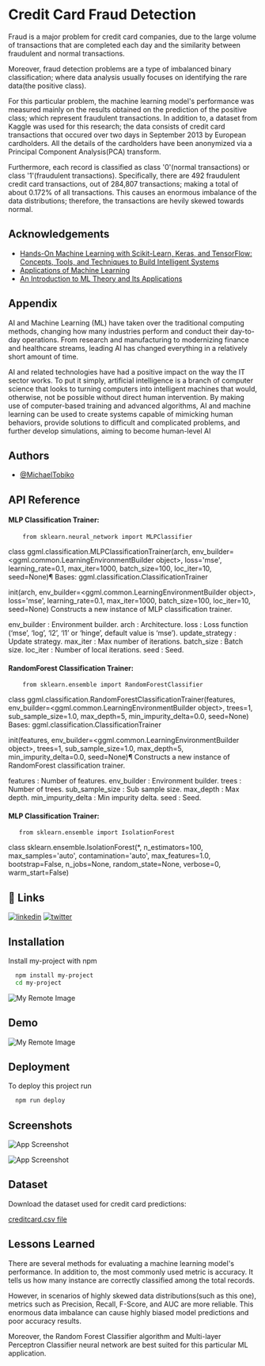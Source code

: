 
# Credit Card Fraud Detection

Fraud is a major problem for credit card companies, due to the large volume of transactions that are completed each day and the similarity between fraudulent and normal transactions.

Moreover, fraud detection problems are a type of imbalanced binary classification; where data analysis usually focuses on identifying the rare data(the positive class).

For this particular problem, the machine learning model's performance was measured mainly on the results obtained on the prediction of the positive class; which represent fraudulent transactions. In addition to, a dataset from Kaggle was used for this research; the data consists of credit card transactions that occured over two days in September 2013 by European cardholders. All the details of the cardholders have been anonymized via a Principal Component Analysis(PCA) transform.

Furthermore, each record is classified as class '0'(normal transactions) or class '1'(fraudulent transactions). Specifically, there are 492 fraudulent credit card transactions, out of 284,807 transactions; making a total of about 0.172% of all transactions. This causes an enormous imbalance of the data distributions; therefore, the transactions are hevily skewed towards normal.



## Acknowledgements

 - [Hands-On Machine Learning with Scikit-Learn, Keras, and TensorFlow: Concepts, Tools, and Techniques to Build Intelligent Systems](https://www.oreilly.com/library/view/hands-on-machine-learning/9781492032632/)
 - [Applications of Machine Learning](https://www.javatpoint.com/applications-of-machine-learning)
 - [An Introduction to ML Theory and Its Applications](https://www.toptal.com/machine-learning/machine-learning-theory-an-introductory-primer)


## Appendix

AI and Machine Learning (ML) have taken over the traditional computing methods, changing how many industries perform and conduct their day-to-day operations. From research and manufacturing to modernizing finance and healthcare streams, leading AI has changed everything in a relatively short amount of time.

AI and related technologies have had a positive impact on the way the IT sector works. To put it simply, artificial intelligence is a branch of computer science that looks to turning computers into intelligent machines that would, otherwise, not be possible without direct human intervention. By making use of computer-based training and advanced algorithms, AI and machine learning can be used to create systems capable of mimicking human behaviors, provide solutions to difficult and complicated problems, and further develop simulations, aiming to become human-level AI


## Authors

- [@MichaelTobiko](https://github.com/miketobz)


## API Reference

#### MLP Classification Trainer:

```http
    from sklearn.neural_network import MLPClassifier
```

class ggml.classification.MLPClassificationTrainer(arch, env_builder=<ggml.common.LearningEnvironmentBuilder object>, loss='mse', learning_rate=0.1, max_iter=1000, batch_size=100, loc_iter=10, seed=None)¶ Bases: ggml.classification.ClassificationTrainer

init(arch, env_builder=<ggml.common.LearningEnvironmentBuilder object>, loss='mse', learning_rate=0.1, max_iter=1000, batch_size=100, loc_iter=10, seed=None) Constructs a new instance of MLP classification trainer.

env_builder : Environment builder. arch : Architecture. loss : Loss function (‘mse’, ‘log’, ‘l2’, ‘l1’ or ‘hinge’, default value is ‘mse’). update_strategy : Update strategy. max_iter : Max number of iterations. batch_size : Batch size. loc_iter : Number of local iterations. seed : Seed.

#### RandomForest Classification Trainer:

```http
    from sklearn.ensemble import RandomForestClassifier
```

class ggml.classification.RandomForestClassificationTrainer(features, env_builder=<ggml.common.LearningEnvironmentBuilder object>, trees=1, sub_sample_size=1.0, max_depth=5, min_impurity_delta=0.0, seed=None) Bases: ggml.classification.ClassificationTrainer

init(features, env_builder=<ggml.common.LearningEnvironmentBuilder object>, trees=1, sub_sample_size=1.0, max_depth=5, min_impurity_delta=0.0, seed=None)¶ Constructs a new instance of RandomForest classification trainer.

features : Number of features. env_builder : Environment builder. trees : Number of trees. sub_sample_size : Sub sample size. max_depth : Max depth. min_impurity_delta : Min impurity delta. seed : Seed.

#### MLP Classification Trainer:

```http
   from sklearn.ensemble import IsolationForest
```
class sklearn.ensemble.IsolationForest(*, n_estimators=100, max_samples='auto', contamination='auto', max_features=1.0, bootstrap=False, n_jobs=None, random_state=None, verbose=0, warm_start=False)
## 🔗 Links

[![linkedin](https://img.shields.io/badge/linkedin-0A66C2?style=for-the-badge&logo=linkedin&logoColor=white)](https://www.linkedin.com/in/michael-tobiko-1563a693/)
[![twitter](https://img.shields.io/badge/twitter-1DA1F2?style=for-the-badge&logo=twitter&logoColor=white)](https://twitter.com/MichaelTobiko)


## Installation

Install my-project with npm

```bash
  npm install my-project
  cd my-project
```
![My Remote Image](https://media.istockphoto.com/photos/future-artificial-intelligence-robot-and-cyborg-picture-id1202870693?k=20&m=1202870693&s=612x612&w=0&h=ZWTxxd24vbR_8OUO-uyYVd0gvEHNTNPjSb3AkZVzgPs=)

## Demo

![My Remote Image](https://thumbs.gfycat.com/AcceptablePleasingDutchshepherddog-max-1mb.gif)
## Deployment

To deploy this project run

```bash
  npm run deploy
```


## Screenshots

![App Screenshot](https://media.istockphoto.com/photos/machine-learning-abstract-background-image-picture-id1131890380?k=20&m=1131890380&s=612x612&w=0&h=8HNp95L-fQwJsjUzNQdUVWuOvBQTHpk5cWhDGEAb8lI=)

![App Screenshot](https://assets-global.website-files.com/5eb9845c0972c01cdaec8415/61f1a26341523ccb12097c67_supervised-learning.gif)


## Dataset

Download the dataset used for credit card predictions:

[creditcard.csv file](https://www.kaggle.com/datasets/mlg-ulb/creditcardfraud/download?datasetVersionNumber=3)


## Lessons Learned

There are several methods for evaluating a machine learning model's performance. In addition to, the most commonly used metric is accuracy. It tells us how many instance are correctly classified among the total records.

However, in scenarios of highly skewed data distributions(such as this one), metrics such as Precision, Recall, F-Score, and AUC are more reliable. This enormous data imbalance can cause highly biased model predictions and poor accuracy results.

Moreover, the Random Forest Classifier algorithm and Multi-layer Perceptron Classifier neural network are best suited for this particular ML application.
